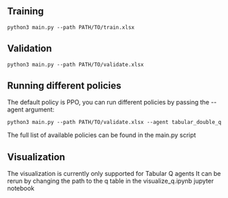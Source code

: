 ## Training
```
python3 main.py --path PATH/TO/train.xlsx
```

## Validation
```
python3 main.py --path PATH/TO/validate.xlsx
```

## Running different policies
The default policy is PPO, you can run different policies by passing the --agent argument:

```
python3 main.py --path PATH/TO/validate.xlsx --agent tabular_double_q
```
The full list of available policies can be found in the main.py script


## Visualization
The visualization is currently only supported for Tabular Q agents
It can be rerun by changing the path to the q table in the visualize_q.ipynb jupyter notebook



